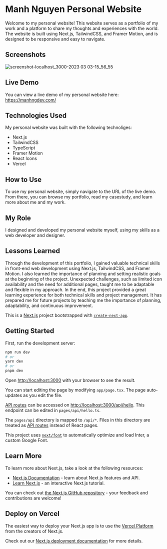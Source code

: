 # Manh Nguyen Personal Website

Welcome to my personal website! This website serves as a portfolio of my work and a platform to share my thoughts and experiences with the world. The website is built using Next.js, TailwindCSS, and Framer Motion, and is designed to be responsive and easy to navigate.

## Screenshots

![screenshot-localhost_3000-2023 03 03-15_56_55](https://user-images.githubusercontent.com/98701957/222752830-9273105a-0257-4cbb-83e8-716f471258d9.png)

## Live Demo

You can view a live demo of my personal website here: https://manhngdev.com/

## Technologies Used

My personal website was built with the following technoliges:

- Next.js
- TailwindCSS
- TypeScript
- Framer Motion
- React Icons
- Vercel

## How to Use

To use my personal website, simply navigate to the URL of the live demo. From there, you can browse my portfolio, read my casestudy, and learn more about me and my work.

## My Role

I designed and developed my personal website myself, using my skills as a web developer and designer.

## Lessons Learned

Through the development of this portfolio, I gained valuable technical skills in front-end web development using Next.js, TailwindCSS, and Framer Motion. I also learned the importance of planning and setting realistic goals at the beginning of the project. Unexpected challenges, such as limited icon availability and the need for additional pages, taught me to be adaptable and flexible in my approach. In the end, this project provided a great learning experience for both technical skills and project management. It has prepared me for future projects by teaching me the importance of planning, adaptability, and continuous improvement.


This is a [Next.js](https://nextjs.org/) project bootstrapped with [`create-next-app`](https://github.com/vercel/next.js/tree/canary/packages/create-next-app).

## Getting Started

First, run the development server:

```bash
npm run dev
# or
yarn dev
# or
pnpm dev
```

Open [http://localhost:3000](http://localhost:3000) with your browser to see the result.

You can start editing the page by modifying `app/page.tsx`. The page auto-updates as you edit the file.

[API routes](https://nextjs.org/docs/api-routes/introduction) can be accessed on [http://localhost:3000/api/hello](http://localhost:3000/api/hello). This endpoint can be edited in `pages/api/hello.ts`.

The `pages/api` directory is mapped to `/api/*`. Files in this directory are treated as [API routes](https://nextjs.org/docs/api-routes/introduction) instead of React pages.

This project uses [`next/font`](https://nextjs.org/docs/basic-features/font-optimization) to automatically optimize and load Inter, a custom Google Font.

## Learn More

To learn more about Next.js, take a look at the following resources:

- [Next.js Documentation](https://nextjs.org/docs) - learn about Next.js features and API.
- [Learn Next.js](https://nextjs.org/learn) - an interactive Next.js tutorial.

You can check out [the Next.js GitHub repository](https://github.com/vercel/next.js/) - your feedback and contributions are welcome!

## Deploy on Vercel

The easiest way to deploy your Next.js app is to use the [Vercel Platform](https://vercel.com/new?utm_medium=default-template&filter=next.js&utm_source=create-next-app&utm_campaign=create-next-app-readme) from the creators of Next.js.

Check out our [Next.js deployment documentation](https://nextjs.org/docs/deployment) for more details.
